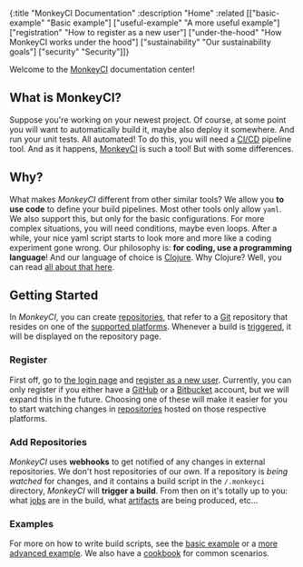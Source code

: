 {:title "MonkeyCI Documentation"
 :description "Home"
 :related [["basic-example" "Basic example"]
           ["useful-example" "A more useful example"]
	   ["registration" "How to register as a new user"]
	   ["under-the-hood" "How MonkeyCI works under the hood"]
	   ["sustainability" "Our sustainability goals"]
	   ["security" "Security"]]}

Welcome to the [MonkeyCI](https://monkeyci.com) documentation center!

## What is MonkeyCI?

Suppose you're working on your newest project.  Of course, at some point you will want
to automatically build it, maybe also deploy it somewhere.  And run your unit tests.
All automated!  To do this, you will need a [CI/CD](https://en.wikipedia.org/wiki/CI/CD)
pipeline tool.  And as it happens, [MonkeyCI](https://monkeyci.com) is such a tool!  But
with some differences.

## Why?

What makes *MonkeyCI* different from other similar tools?  We allow you **to use code**
to define your build pipelines.  Most other tools only allow `yaml`.  We also support
this, but only for the basic configurations.  For more complex situations, you will
need conditions, maybe even loops.  After a while, your nice yaml script starts to
look more and more like a coding experiment gone wrong.  Our philosophy is: **for
coding, use a programming language**!  And our language of choice is [Clojure](https://clojure.org).
Why Clojure?  Well, you can read [all about that here](/pages/why-clojure/).

## Getting Started

In *MonkeyCI*, you can create [repositories](/pages/repos/), that refer to a
[Git](https://en.wikipedia.org/wiki/Git) repository that resides on one of the [supported
platforms](/pages/platforms/).  Whenever a build is [triggered](/pages/triggers/), it
will be displayed on the repository page.

### Register

First off, go to [the login page](https://app.monkeyci.com/login) and [register as a new
user](/pages/registration/).  Currently, you can only register if you either have a
[GitHub](https://github.com) or a [Bitbucket](https://bitbucket.org) account, but we will
expand this in the future.  Choosing one of these will make it easier for you to start
watching changes in [repositories](/pages/repos/) hosted on those respective platforms.

### Add Repositories

*MonkeyCI* uses **webhooks** to get notified of any changes in external repositories.  We
don't host repositories of our own.  If a repository is *being watched* for changes, and it
contains a build script in the `/.monkeyci` directory, *MonkeyCI* will **trigger a build**.
From then on it's totally up to you: what [jobs](/pages/jobs/) are in the build, what
[artifacts](/pages/artifacts/) are being produced, etc...

### Examples

For more on how to write build scripts, see the [basic example](/pages/basic-example/) or
a [more advanced example](/pages/useful-example/).  We also have a [cookbook](/pages/cookbook/)
for common scenarios.
